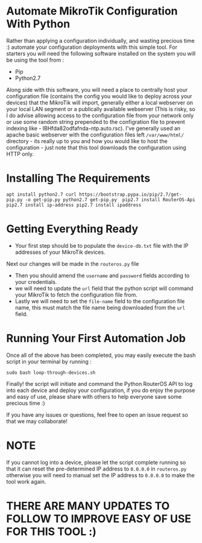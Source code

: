 # Automate MikroTik Configuration With Python
Rather than applying a configuration individually, and wasting precious time :) automate your configuration deployments with this simple tool. For starters you will need the following software installed on the system you will be using the tool from :

* Pip
* Python2.7

Along side with this software, you will need a place to centrally host your configuration file (contains the config you would like to deploy across your devices) that the MikroTik will import, generally either a local webserver on your local LAN segment or a publically available webserver (This is risky, so I do advise allowing access to the configuration file from your network only or use some random string prepended to the configration file to prevent indexing like - IBHfda82odfafnda-ntp.auto.rsc). I've generally used an apache basic webserver with the configuration files left `/var/www/html/` directory - its really up to you and how you would like to host the configuration - just note that this tool downloads the configuration using HTTP only.

# Installing The Requirements
`
apt install python2.7
curl https://bootstrap.pypa.io/pip/2.7/get-pip.py -o get-pip.py
python2.7 get-pip.py 
pip2.7 install RouterOS-Api
pip2.7 install ip-address
pip2.7 install ipaddress
`

# Getting Everything Ready

* Your first step should be to populate the `device-db.txt` file with the IP addresses of your MikroTik devices.

Next our changes will be made in the `routeros.py` file

* Then you should amend the `username` and `password` fields according to your credentials.
* we will need to update the `url` field that the python script will command your MikroTik to fetch the configuration file from.
* Lastly we will need to set the `file-name` field to the configuration file name, this must match the file name being downloaded from the `url` field.

# Running Your First Automation Job

Once all of the above has been completed, you may easily execute the bash script in your terminal by running :

`sudo bash loop-through-devices.sh`

Finally! the script will initiate and command the Python RouterOS API to log into each device and deploy your configuration, if you do enjoy the purpose and easy of use, please share with others to help everyone save some precious time :)

If you have any issues or questions, feel free to open an issue request so that we may collaborate!

# NOTE

If you cannot log into a device, please let the script complete running so that it can reset the pre-determined IP address to `0.0.0.0` in `routeros.py` otherwise you will need to manual set the IP address to `0.0.0.0` to make the tool work again.


# THERE ARE MANY UPDATES TO FOLLOW TO IMPROVE EASY OF USE FOR THIS TOOL :)
